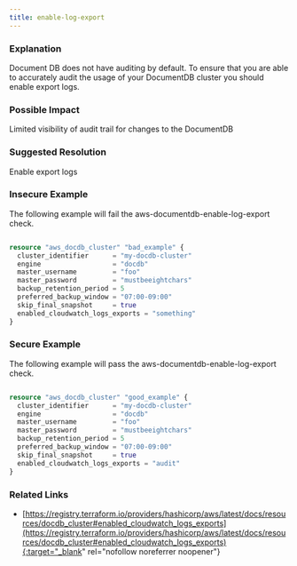 ```yaml
---
title: enable-log-export
---
```


### Explanation

Document DB does not have auditing by default. To ensure that you are able to accurately audit the usage of your DocumentDB cluster you should enable export logs.

### Possible Impact
Limited visibility of audit trail for changes to the DocumentDB

### Suggested Resolution
Enable export logs


### Insecure Example

The following example will fail the aws-documentdb-enable-log-export check.

```terraform

resource "aws_docdb_cluster" "bad_example" {
  cluster_identifier      = "my-docdb-cluster"
  engine                  = "docdb"
  master_username         = "foo"
  master_password         = "mustbeeightchars"
  backup_retention_period = 5
  preferred_backup_window = "07:00-09:00"
  skip_final_snapshot     = true
  enabled_cloudwatch_logs_exports = "something"
}

```



### Secure Example

The following example will pass the aws-documentdb-enable-log-export check.

```terraform

resource "aws_docdb_cluster" "good_example" {
  cluster_identifier      = "my-docdb-cluster"
  engine                  = "docdb"
  master_username         = "foo"
  master_password         = "mustbeeightchars"
  backup_retention_period = 5
  preferred_backup_window = "07:00-09:00"
  skip_final_snapshot     = true
  enabled_cloudwatch_logs_exports = "audit"
}

```




### Related Links


- [https://registry.terraform.io/providers/hashicorp/aws/latest/docs/resources/docdb_cluster#enabled_cloudwatch_logs_exports](https://registry.terraform.io/providers/hashicorp/aws/latest/docs/resources/docdb_cluster#enabled_cloudwatch_logs_exports){:target="_blank" rel="nofollow noreferrer noopener"}


